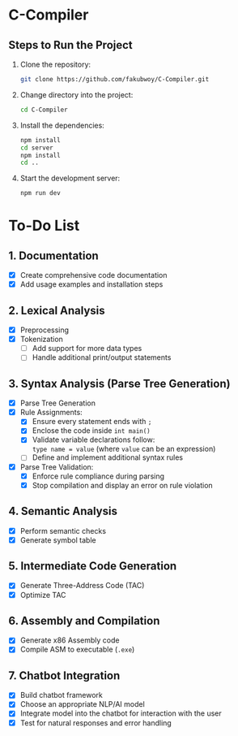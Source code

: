 # C-Compiler

## Steps to Run the Project

1. Clone the repository:
   ```bash
   git clone https://github.com/fakubwoy/C-Compiler.git
   ```

2. Change directory into the project:
   ```bash
   cd C-Compiler
   ```

3. Install the dependencies:
   ```bash
   npm install
   cd server
   npm install
   cd ..
   ```

4. Start the development server:
   ```bash
   npm run dev
   ```

# **To-Do List**

## 1. Documentation  
- [x] Create comprehensive code documentation  
- [x] Add usage examples and installation steps  

## 2. Lexical Analysis  
- [x] Preprocessing  
- [x] Tokenization  
   - [ ] Add support for more data types  
   - [ ] Handle additional print/output statements  

## 3. Syntax Analysis (Parse Tree Generation)  
- [x] Parse Tree Generation  
- [x] Rule Assignments:  
   - [x] Ensure every statement ends with `;`  
   - [x] Enclose the code inside `int main()`  
   - [x] Validate variable declarations follow:  
     `type name = value` (where `value` can be an expression)  
   - [ ] Define and implement additional syntax rules  

- [x] Parse Tree Validation:  
   - [x] Enforce rule compliance during parsing  
   - [x] Stop compilation and display an error on rule violation  

## 4. Semantic Analysis  
- [x] Perform semantic checks  
- [x] Generate symbol table  

## 5. Intermediate Code Generation  
- [x] Generate Three-Address Code (TAC)  
- [x] Optimize TAC  

## 6. Assembly and Compilation  
- [x] Generate x86 Assembly code  
- [x] Compile ASM to executable (`.exe`)  

## 7. Chatbot Integration  
- [x] Build chatbot framework  
- [x] Choose an appropriate NLP/AI model  
- [x] Integrate model into the chatbot for interaction with the user  
- [x] Test for natural responses and error handling  

